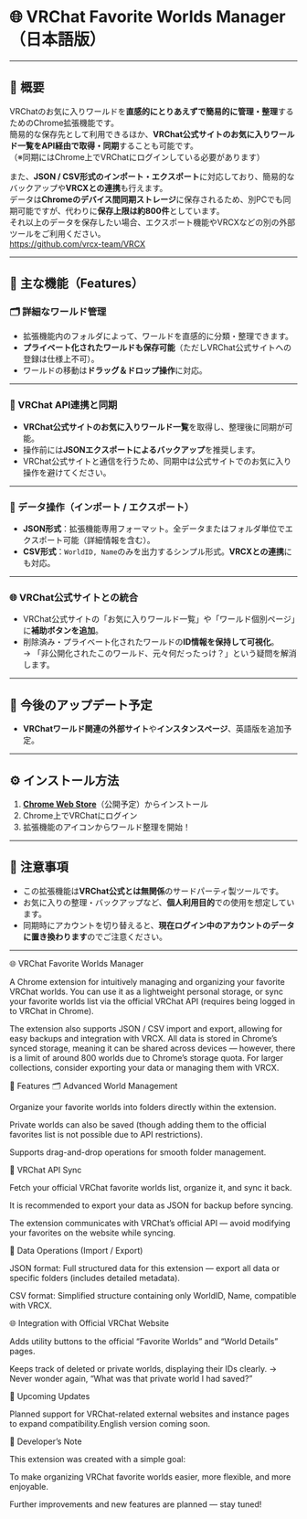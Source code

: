 # 🌐 VRChat Favorite Worlds Manager（日本語版）

---

## 🧩 概要

VRChatのお気に入りワールドを**直感的にとりあえずで簡易的に管理・整理**するためのChrome拡張機能です。  
簡易的な保存先として利用できるほか、**VRChat公式サイトのお気に入りワールド一覧をAPI経由で取得・同期**することも可能です。  
（※同期にはChrome上でVRChatにログインしている必要があります）

また、**JSON / CSV形式のインポート・エクスポート**に対応しており、簡易的なバックアップや**VRCXとの連携**も行えます。  
データは**Chromeのデバイス間同期ストレージ**に保存されるため、別PCでも同期可能ですが、代わりに**保存上限は約800件**としています。  
それ以上のデータを保存したい場合、エクスポート機能やVRCXなどの別の外部ツールをご利用ください。  
https://github.com/vrcx-team/VRCX

---

## 🌟 主な機能（Features）

### 🗂 詳細なワールド管理
- 拡張機能内のフォルダによって、ワールドを直感的に分類・整理できます。  
- **プライベート化されたワールドも保存可能**（ただしVRChat公式サイトへの登録は仕様上不可）。  
- ワールドの移動は**ドラッグ＆ドロップ操作**に対応。

---

### 🔁 VRChat API連携と同期
- **VRChat公式サイトのお気に入りワールド一覧**を取得し、整理後に同期が可能。  
- 操作前には**JSONエクスポートによるバックアップ**を推奨します。  
- VRChat公式サイトと通信を行うため、同期中は公式サイトでのお気に入り操作を避けてください。

---

### 💾 データ操作（インポート / エクスポート）
- **JSON形式**：拡張機能専用フォーマット。全データまたはフォルダ単位でエクスポート可能（詳細情報を含む）。  
- **CSV形式**：`WorldID, Name`のみを出力するシンプル形式。**VRCXとの連携**にも対応。

---

### 🌐 VRChat公式サイトとの統合
- VRChat公式サイトの「お気に入りワールド一覧」や「ワールド個別ページ」に**補助ボタンを追加**。  
- 削除済み・プライベート化されたワールドの**ID情報を保持して可視化**。  
  → 「非公開化されたこのワールド、元々何だったっけ？」という疑問を解消します。

---

## 🚀 今後のアップデート予定
- **VRChatワールド関連の外部サイト**や**インスタンスページ**、英語版を追加予定。

---

## ⚙️ インストール方法
1. **[Chrome Web Store](#)**（公開予定）からインストール  
2. Chrome上でVRChatにログイン  
3. 拡張機能のアイコンからワールド整理を開始！

---

## 🧠 注意事項
- この拡張機能は**VRChat公式とは無関係**のサードパーティ製ツールです。  
- お気に入りの整理・バックアップなど、**個人利用目的**での使用を想定しています。  
- 同期時にアカウントを切り替えると、**現在ログイン中のアカウントのデータに置き換わります**のでご注意ください。

---

🌐 VRChat Favorite Worlds Manager

A Chrome extension for intuitively managing and organizing your favorite VRChat worlds.
You can use it as a lightweight personal storage, or sync your favorite worlds list via the official VRChat API (requires being logged in to VRChat in Chrome).

The extension also supports JSON / CSV import and export, allowing for easy backups and integration with VRCX.
All data is stored in Chrome’s synced storage, meaning it can be shared across devices —
however, there is a limit of around 800 worlds due to Chrome’s storage quota.
For larger collections, consider exporting your data or managing them with VRCX.

🌟 Features
🗂 Advanced World Management

Organize your favorite worlds into folders directly within the extension.

Private worlds can also be saved (though adding them to the official favorites list is not possible due to API restrictions).

Supports drag-and-drop operations for smooth folder management.

🔁 VRChat API Sync

Fetch your official VRChat favorite worlds list, organize it, and sync it back.

It is recommended to export your data as JSON for backup before syncing.

The extension communicates with VRChat’s official API — avoid modifying your favorites on the website while syncing.

💾 Data Operations (Import / Export)

JSON format: Full structured data for this extension — export all data or specific folders (includes detailed metadata).

CSV format: Simplified structure containing only WorldID, Name, compatible with VRCX.

🌐 Integration with Official VRChat Website

Adds utility buttons to the official “Favorite Worlds” and “World Details” pages.

Keeps track of deleted or private worlds, displaying their IDs clearly.
→ Never wonder again, “What was that private world I had saved?”

🚀 Upcoming Updates

Planned support for VRChat-related external websites and instance pages to expand compatibility.English version coming soon.

🧩 Developer’s Note

This extension was created with a simple goal:

To make organizing VRChat favorite worlds easier, more flexible, and more enjoyable.

Further improvements and new features are planned — stay tuned!
